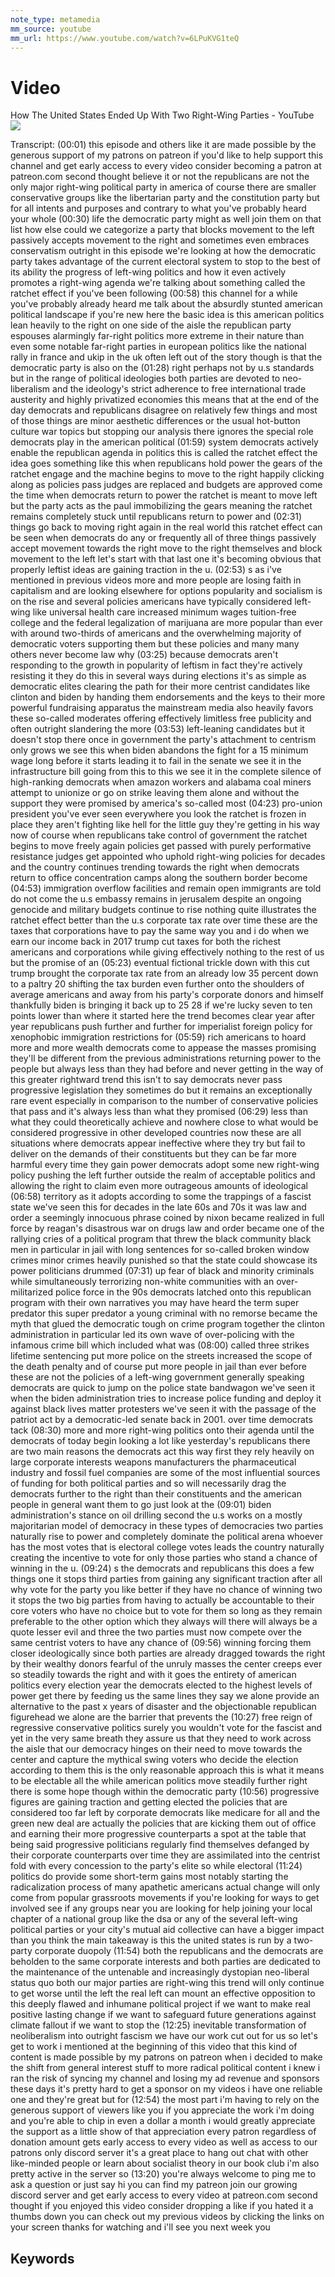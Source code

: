 ```yaml
---
note_type: metamedia
mm_source: youtube
mm_url: https://www.youtube.com/watch?v=6LPuKVG1teQ
---
```


# Video

How The United States Ended Up With Two Right-Wing Parties - YouTube
![](https://www.youtube.com/watch?v=6LPuKVG1teQ)

Transcript:
(00:01)  this episode and others like it are made possible by the generous support of my patrons on patreon if you'd like to help support this channel and get early access to every video consider becoming a patron at patreon.com second thought believe it or not the republicans are not the only major right-wing political party in america of course there are smaller conservative groups like the libertarian party and the constitution party but for all intents and purposes and contrary to what you've probably heard your whole
(00:30) life the democratic party might as well join them on that list how else could we categorize a party that blocks movement to the left passively accepts movement to the right and sometimes even embraces conservatism outright in this episode we're looking at how the democratic party takes advantage of the current electoral system to stop to the best of its ability the progress of left-wing politics and how it even actively promotes a right-wing agenda we're talking about something called the ratchet effect if you've been following
(00:58) this channel for a while you've probably already heard me talk about the absurdly stunted american political landscape if you're new here the basic idea is this american politics lean heavily to the right on one side of the aisle the republican party espouses alarmingly far-right politics more extreme in their nature than even some notable far-right parties in european politics like the national rally in france and ukip in the uk often left out of the story though is that the democratic party is also on the
(01:28) right perhaps not by u.s standards but in the range of political ideologies both parties are devoted to neo-liberalism and the ideology's strict adherence to free international trade austerity and highly privatized economies this means that at the end of the day democrats and republicans disagree on relatively few things and most of those things are minor aesthetic differences or the usual hot-button culture war topics but stopping our analysis there ignores the special role democrats play in the american political
(01:59) system democrats actively enable the republican agenda in politics this is called the ratchet effect the idea goes something like this when republicans hold power the gears of the ratchet engage and the machine begins to move to the right happily clicking along as policies pass judges are replaced and budgets are approved come the time when democrats return to power the ratchet is meant to move left but the party acts as the paul immobilizing the gears meaning the ratchet remains completely stuck until republicans return to power and
(02:31) things go back to moving right again in the real world this ratchet effect can be seen when democrats do any or frequently all of three things passively accept movement towards the right move to the right themselves and block movement to the left let's start with that last one it's becoming obvious that properly leftist ideas are gaining traction in the u.
(02:53) s as i've mentioned in previous videos more and more people are losing faith in capitalism and are looking elsewhere for options popularity and socialism is on the rise and several policies americans have typically considered left-wing like universal health care increased minimum wages tuition-free college and the federal legalization of marijuana are more popular than ever with around two-thirds of americans and the overwhelming majority of democratic voters supporting them but these policies and many many others never become law why
(03:25) because democrats aren't responding to the growth in popularity of leftism in fact they're actively resisting it they do this in several ways during elections it's as simple as democratic elites clearing the path for their more centrist candidates like clinton and biden by handing them endorsements and the keys to their more powerful fundraising apparatus the mainstream media also heavily favors these so-called moderates offering effectively limitless free publicity and often outright slandering the more
(03:53) left-leaning candidates but it doesn't stop there once in government the party's attachment to centrism only grows we see this when biden abandons the fight for a 15 minimum wage long before it starts leading it to fail in the senate we see it in the infrastructure bill going from this to this we see it in the complete silence of high-ranking democrats when amazon workers and alabama coal miners attempt to unionize or go on strike leaving them alone and without the support they were promised by america's so-called most
(04:23) pro-union president you've ever seen everywhere you look the ratchet is frozen in place they aren't fighting like hell for the little guy they're getting in his way now of course when republicans take control of government the ratchet begins to move freely again policies get passed with purely performative resistance judges get appointed who uphold right-wing policies for decades and the country continues trending towards the right when democrats return to office concentration camps along the southern border become
(04:53) immigration overflow facilities and remain open immigrants are told do not come the u.s embassy remains in jerusalem despite an ongoing genocide and military budgets continue to rise nothing quite illustrates the ratchet effect better than the u.s corporate tax rate over time these are the taxes that corporations have to pay the same way you and i do when we earn our income back in 2017 trump cut taxes for both the richest americans and corporations while giving effectively nothing to the rest of us but the promise of an
(05:23) eventual fictional trickle down with this cut trump brought the corporate tax rate from an already low 35 percent down to a paltry 20 shifting the tax burden even further onto the shoulders of average americans and away from his party's corporate donors and himself thankfully biden is bringing it back up to 25 28 if we're lucky seven to ten points lower than where it started here the trend becomes clear year after year republicans push further and further for imperialist foreign policy for xenophobic immigration restrictions for
(05:59) rich americans to hoard more and more wealth democrats come to appease the masses promising they'll be different from the previous administrations returning power to the people but always less than they had before and never getting in the way of this greater rightward trend this isn't to say democrats never pass progressive legislation they sometimes do but it remains an exceptionally rare event especially in comparison to the number of conservative policies that pass and it's always less than what they promised
(06:29) less than what they could theoretically achieve and nowhere close to what would be considered progressive in other developed countries now these are all situations where democrats appear ineffective where they try but fail to deliver on the demands of their constituents but they can be far more harmful every time they gain power democrats adopt some new right-wing policy pushing the left further outside the realm of acceptable politics and allowing the right to claim even more outrageous amounts of ideological
(06:58) territory as it adopts according to some the trappings of a fascist state we've seen this for decades in the late 60s and 70s it was law and order a seemingly innocuous phrase coined by nixon became realized in full force by reagan's disastrous war on drugs law and order became one of the rallying cries of a political program that threw the black community black men in particular in jail with long sentences for so-called broken window crimes minor crimes heavily punished so that the state could showcase its power politicians drummed
(07:31) up fear of black and minority criminals while simultaneously terrorizing non-white communities with an over-militarized police force in the 90s democrats latched onto this republican program with their own narratives you may have heard the term super predator this super predator a young criminal with no remorse became the myth that glued the democratic tough on crime program together the clinton administration in particular led its own wave of over-policing with the infamous crime bill which included what was
(08:00) called three strikes lifetime sentencing put more police on the streets increased the scope of the death penalty and of course put more people in jail than ever before these are not the policies of a left-wing government generally speaking democrats are quick to jump on the police state bandwagon we've seen it when the biden administration tries to increase police funding and deploy it against black lives matter protesters we've seen it with the passage of the patriot act by a democratic-led senate back in 2001. over time democrats tack
(08:30) more and more right-wing politics onto their agenda until the democrats of today begin looking a lot like yesterday's republicans there are two main reasons the democrats act this way first they rely heavily on large corporate interests weapons manufacturers the pharmaceutical industry and fossil fuel companies are some of the most influential sources of funding for both political parties and so will necessarily drag the democrats further to the right than their constituents and the american people in general want them to go just look at the
(09:01) biden administration's stance on oil drilling second the u.s works on a mostly majoritarian model of democracy in these types of democracies two parties naturally rise to power and completely dominate the political arena whoever has the most votes that is electoral college votes leads the country naturally creating the incentive to vote for only those parties who stand a chance of winning in the u.
(09:24) s the democrats and republicans this does a few things one it stops third parties from gaining any significant traction after all why vote for the party you like better if they have no chance of winning two it stops the two big parties from having to actually be accountable to their core voters who have no choice but to vote for them so long as they remain preferable to the other option which they always will there will always be a quote lesser evil and three the two parties must now compete over the same centrist voters to have any chance of
(09:56) winning forcing them closer ideologically since both parties are already dragged towards the right by their wealthy donors fearful of the unruly masses the center creeps ever so steadily towards the right and with it goes the entirety of american politics every election year the democrats elected to the highest levels of power get there by feeding us the same lines they say we alone provide an alternative to the past x years of disaster and the objectionable republican figurehead we alone are the barrier that prevents the
(10:27) free reign of regressive conservative politics surely you wouldn't vote for the fascist and yet in the very same breath they assure us that they need to work across the aisle that our democracy hinges on their need to move towards the center and capture the mythical swing voters who decide the election according to them this is the only reasonable approach this is what it means to be electable all the while american politics move steadily further right there is some hope though within the democratic party
(10:56) progressive figures are gaining traction and getting elected the policies that are considered too far left by corporate democrats like medicare for all and the green new deal are actually the policies that are kicking them out of office and earning their more progressive counterparts a spot at the table that being said progressive politicians regularly find themselves defanged by their corporate counterparts over time they are assimilated into the centrist fold with every concession to the party's elite so while electoral
(11:24) politics do provide some short-term gains most notably starting the radicalization process of many apathetic americans actual change will only come from popular grassroots movements if you're looking for ways to get involved see if any groups near you are looking for help joining your local chapter of a national group like the dsa or any of the several left-wing political parties or your city's mutual aid collective can have a bigger impact than you think the main takeaway is this the united states is run by a two-party corporate duopoly
(11:54) both the republicans and the democrats are beholden to the same corporate interests and both parties are dedicated to the maintenance of the untenable and increasingly dystopian neo-liberal status quo both our major parties are right-wing this trend will only continue to get worse until the left the real left can mount an effective opposition to this deeply flawed and inhumane political project if we want to make real positive lasting change if we want to safeguard future generations against climate fallout if we want to stop the
(12:25) inevitable transformation of neoliberalism into outright fascism we have our work cut out for us so let's get to work i mentioned at the beginning of this video that this kind of content is made possible by my patrons on patreon when i decided to make the shift from general interest stuff to more radical political content i knew i ran the risk of syncing my channel and losing my ad revenue and sponsors these days it's pretty hard to get a sponsor on my videos i have one reliable one and they're great but for
(12:54) the most part i'm having to rely on the generous support of viewers like you if you appreciate the work i'm doing and you're able to chip in even a dollar a month i would greatly appreciate the support as a little show of that appreciation every patron regardless of donation amount gets early access to every video as well as access to our patrons only discord server it's a great place to hang out chat with other like-minded people or learn about socialist theory in our book club i'm also pretty active in the server so
(13:20) you're always welcome to ping me to ask a question or just say hi you can find my patreon join our growing discord server and get early access to every video at patreon.com second thought if you enjoyed this video consider dropping a like if you hated it a thumbs down you can check out my previous videos by clicking the links on your screen thanks for watching and i'll see you next week you


## Keywords